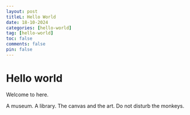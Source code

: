 ```yaml
---
layout: post
titleL: Hello World
date: 18-10-2024
categories: [hello-world]
tag: [hello-world]
toc: false
comments: false
pin: false
---
```



# Hello world

Welcome to here.

A museum. A library. The canvas and the art. Do not disturb the monkeys.
